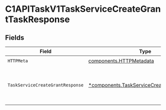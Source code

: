 # C1APITaskV1TaskServiceCreateGrantTaskResponse


## Fields

| Field                                                                                                                                    | Type                                                                                                                                     | Required                                                                                                                                 | Description                                                                                                                              |
| ---------------------------------------------------------------------------------------------------------------------------------------- | ---------------------------------------------------------------------------------------------------------------------------------------- | ---------------------------------------------------------------------------------------------------------------------------------------- | ---------------------------------------------------------------------------------------------------------------------------------------- |
| `HTTPMeta`                                                                                                                               | [components.HTTPMetadata](../../models/components/httpmetadata.md)                                                                       | :heavy_check_mark:                                                                                                                       | N/A                                                                                                                                      |
| `TaskServiceCreateGrantResponse`                                                                                                         | [*components.TaskServiceCreateGrantResponse](../../models/components/taskservicecreategrantresponse.md)                                  | :heavy_minus_sign:                                                                                                                       | The TaskServiceCreateGrantResponse returns a task view which has a task including JSONPATHs to the expanded items in the expanded array. |